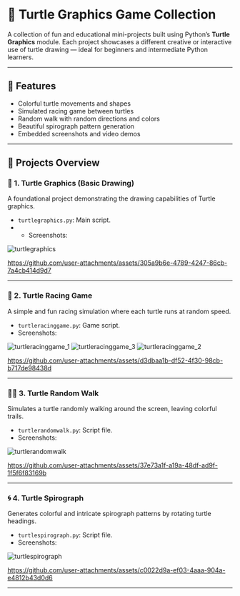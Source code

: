 # 🐢 Turtle Graphics Game Collection

A collection of fun and educational mini-projects built using Python’s **Turtle Graphics** module. Each project showcases a different creative or interactive use of turtle drawing — ideal for beginners and intermediate Python learners.

---

## 📌 Features

- Colorful turtle movements and shapes
- Simulated racing game between turtles
- Random walk with random directions and colors
- Beautiful spirograph pattern generation
- Embedded screenshots and video demos

---

## 📁 Projects Overview

### 🎨 1. Turtle Graphics (Basic Drawing)
A foundational project demonstrating the drawing capabilities of Turtle graphics.

- `turtlegraphics.py`: Main script.
- - Screenshots:
    
 ![turtlegraphics](https://github.com/user-attachments/assets/548793dc-eb64-45c4-948a-c0c506619bb0)


https://github.com/user-attachments/assets/305a9b6e-4789-4247-86cb-7a4cb414d9d7


---

### 🏁 2. Turtle Racing Game
A simple and fun racing simulation where each turtle runs at random speed.

- `turtleracinggame.py`: Game script.
- Screenshots:

![turtleracinggame_1](https://github.com/user-attachments/assets/bb43a289-db32-469a-9d78-34138d00afd6)
![turtleracinggame_3](https://github.com/user-attachments/assets/39cf135d-60bc-468e-8d15-a5a6fb53d0da)
![turtleracinggame_2](https://github.com/user-attachments/assets/e2d0148b-d613-4c45-ae33-18c04036ec0c)



https://github.com/user-attachments/assets/d3dbaa1b-df52-4f30-98cb-b717de98438d


 
---

### 🚶‍♂️ 3. Turtle Random Walk
Simulates a turtle randomly walking around the screen, leaving colorful trails.

- `turtlerandomwalk.py`: Script file.
- Screenshots:

![turtlerandomwalk](https://github.com/user-attachments/assets/eb633dec-666a-4589-829e-e11885368bc4)


https://github.com/user-attachments/assets/37e73a1f-a19a-48df-ad9f-1f5f6f83169b


 
---

### 🌀 4. Turtle Spirograph
Generates colorful and intricate spirograph patterns by rotating turtle headings.

- `turtlespirograph.py`: Script file.
- Screenshots:

![turtlespirograph](https://github.com/user-attachments/assets/6c4a1035-a3aa-4cef-996a-6c7935cdafcc)


https://github.com/user-attachments/assets/c0022d9a-ef03-4aaa-904a-e4812b43d0d6



---

